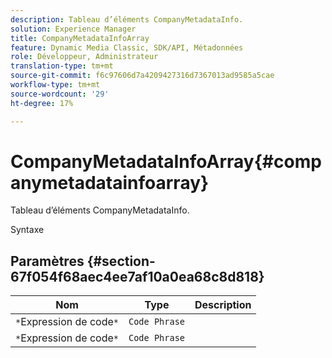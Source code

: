 ```yaml
---
description: Tableau d’éléments CompanyMetadataInfo.
solution: Experience Manager
title: CompanyMetadataInfoArray
feature: Dynamic Media Classic, SDK/API, Métadonnées
role: Développeur, Administrateur
translation-type: tm+mt
source-git-commit: f6c97606d7a4209427316d7367013ad9585a5cae
workflow-type: tm+mt
source-wordcount: '29'
ht-degree: 17%

---
```



# CompanyMetadataInfoArray{#companymetadatainfoarray}

Tableau d’éléments CompanyMetadataInfo.

Syntaxe

## Paramètres {#section-67f054f68aec4ee7af10a0ea68c8d818}

| Nom | Type | Description |
|---|---|---|
| `*`Expression de code`*` | `Code Phrase` |  |
| `*`Expression de code`*` | `Code Phrase` |  |

